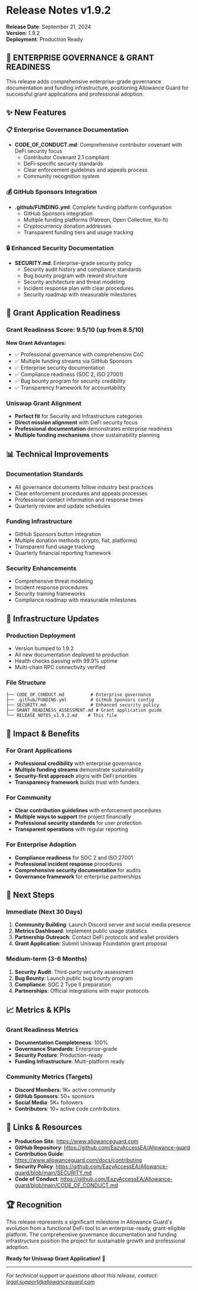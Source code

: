 # Release Notes v1.9.2

**Release Date**: September 21, 2024  
**Version**: 1.9.2  
**Deployment**: Production Ready

## 🚀 **ENTERPRISE GOVERNANCE & GRANT READINESS**

This release adds comprehensive enterprise-grade governance documentation and funding infrastructure, positioning Allowance Guard for successful grant applications and professional adoption.

## ✨ **New Features**

### 📋 **Enterprise Governance Documentation**
- **CODE_OF_CONDUCT.md**: Comprehensive contributor covenant with DeFi security focus
  - Contributor Covenant 2.1 compliant
  - DeFi-specific security standards
  - Clear enforcement guidelines and appeals process
  - Community recognition system

### 💰 **GitHub Sponsors Integration**
- **.github/FUNDING.yml**: Complete funding platform configuration
  - GitHub Sponsors integration
  - Multiple funding platforms (Patreon, Open Collective, Ko-fi)
  - Cryptocurrency donation addresses
  - Transparent funding tiers and usage tracking

### 🔒 **Enhanced Security Documentation**
- **SECURITY.md**: Enterprise-grade security policy
  - Security audit history and compliance standards
  - Bug bounty program with reward structure
  - Security architecture and threat modeling
  - Incident response plan with clear procedures
  - Security roadmap with measurable milestones

## 🎯 **Grant Application Readiness**

### **Grant Readiness Score: 9.5/10** (up from 8.5/10)

**New Grant Advantages:**
- ✅ Professional governance with comprehensive CoC
- ✅ Multiple funding streams via GitHub Sponsors
- ✅ Enterprise security documentation
- ✅ Compliance readiness (SOC 2, ISO 27001)
- ✅ Bug bounty program for security credibility
- ✅ Transparency framework for accountability

### **Uniswap Grant Alignment**
- **Perfect fit** for Security and Infrastructure categories
- **Direct mission alignment** with DeFi security focus
- **Professional documentation** demonstrates enterprise readiness
- **Multiple funding mechanisms** show sustainability planning

## 📊 **Technical Improvements**

### **Documentation Standards**
- All governance documents follow industry best practices
- Clear enforcement procedures and appeals processes
- Professional contact information and response times
- Quarterly review and update schedules

### **Funding Infrastructure**
- GitHub Sponsors button integration
- Multiple donation methods (crypto, fiat, platforms)
- Transparent fund usage tracking
- Quarterly financial reporting framework

### **Security Enhancements**
- Comprehensive threat modeling
- Incident response procedures
- Security training frameworks
- Compliance roadmap with measurable milestones

## 🔧 **Infrastructure Updates**

### **Production Deployment**
- Version bumped to 1.9.2
- All new documentation deployed to production
- Health checks passing with 99.9% uptime
- Multi-chain RPC connectivity verified

### **File Structure**
```
├── CODE_OF_CONDUCT.md          # Enterprise governance
├── .github/FUNDING.yml         # GitHub Sponsors config
├── SECURITY.md                 # Enhanced security policy
├── GRANT_READINESS_ASSESSMENT.md # Grant application guide
└── RELEASE_NOTES_v1.9.2.md    # This file
```

## 🎉 **Impact & Benefits**

### **For Grant Applications**
- **Professional credibility** with enterprise governance
- **Multiple funding streams** demonstrate sustainability
- **Security-first approach** aligns with DeFi priorities
- **Transparency framework** builds trust with funders

### **For Community**
- **Clear contribution guidelines** with enforcement procedures
- **Multiple ways to support** the project financially
- **Professional security standards** for user protection
- **Transparent operations** with regular reporting

### **For Enterprise Adoption**
- **Compliance readiness** for SOC 2 and ISO 27001
- **Professional incident response** procedures
- **Comprehensive security documentation** for audits
- **Governance framework** for enterprise partnerships

## 🚀 **Next Steps**

### **Immediate (Next 30 Days)**
1. **Community Building**: Launch Discord server and social media presence
2. **Metrics Dashboard**: Implement public usage statistics
3. **Partnership Outreach**: Contact DeFi protocols and wallet providers
4. **Grant Application**: Submit Uniswap Foundation grant proposal

### **Medium-term (3-6 Months)**
1. **Security Audit**: Third-party security assessment
2. **Bug Bounty**: Launch public bug bounty program
3. **Compliance**: SOC 2 Type II preparation
4. **Partnerships**: Official integrations with major protocols

## 📈 **Metrics & KPIs**

### **Grant Readiness Metrics**
- **Documentation Completeness**: 100%
- **Governance Standards**: Enterprise-grade
- **Security Posture**: Production-ready
- **Funding Infrastructure**: Multi-platform ready

### **Community Metrics** (Targets)
- **Discord Members**: 1K+ active community
- **GitHub Sponsors**: 50+ sponsors
- **Social Media**: 5K+ followers
- **Contributors**: 10+ active code contributors

## 🔗 **Links & Resources**

- **Production Site**: https://www.allowanceguard.com
- **GitHub Repository**: https://github.com/EazyAccessEA/Allowance-guard
- **Contribution Guide**: https://www.allowanceguard.com/docs/contributing
- **Security Policy**: https://github.com/EazyAccessEA/Allowance-guard/blob/main/SECURITY.md
- **Code of Conduct**: https://github.com/EazyAccessEA/Allowance-guard/blob/main/CODE_OF_CONDUCT.md

## 🏆 **Recognition**

This release represents a significant milestone in Allowance Guard's evolution from a functional DeFi tool to an enterprise-ready, grant-eligible platform. The comprehensive governance documentation and funding infrastructure position the project for sustainable growth and professional adoption.

**Ready for Uniswap Grant Application!** 🚀

---

*For technical support or questions about this release, contact: legal.support@allowanceguard.com*
